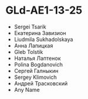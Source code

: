 # GLd-AE1-13-25
- Sergei Tsarik
- Екатерина Завизион
- Liudmila Sukhadolskaya
- Анна Лапицкая
- Gleb Tolstik
- Наталья Лаптенок
- Polina Bogdanovich
- Сергей Галныкин
- Sergey Klimovich
- Андрей Трасковский
- Any Name
